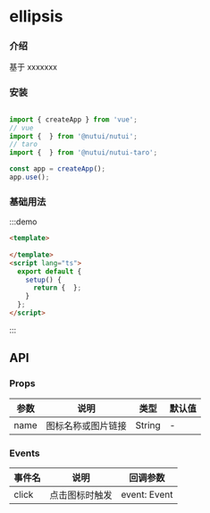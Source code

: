 # ellipsis 

### 介绍

基于 xxxxxxx

### 安装

```javascript

import { createApp } from 'vue';
// vue
import {  } from '@nutui/nutui';
// taro
import {  } from '@nutui/nutui-taro';

const app = createApp();
app.use();

```

### 基础用法

:::demo

```html
<template>
  
</template>
<script lang="ts">
  export default {
    setup() {
      return {  };
    }
  };
</script>
```

:::

## API

### Props

| 参数         | 说明                             | 类型   | 默认值           |
|--------------|----------------------------------|--------|------------------|
| name         | 图标名称或图片链接               | String | -                |

### Events

| 事件名 | 说明           | 回调参数     |
|--------|----------------|--------------|
| click  | 点击图标时触发 | event: Event |
